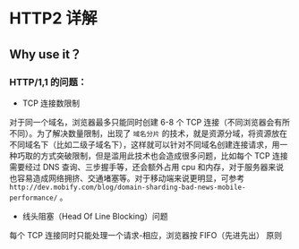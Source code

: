 # HTTP2 详解

## Why use it？

### HTTP/1,1 的问题：

- TCP 连接数限制

对于同一个域名，浏览器最多只能同时创建 6-8 个 TCP 连接（不同浏览器会有所不同）。为了解决数量限制，出现了 `域名分片` 的技术，就是资源分域，将资源放在不同域名下（比如二级子域名下），这样就可以针对不同域名创建连接请求，用一种巧取的方式突破限制，但是滥用此技术也会造成很多问题，比如每个 TCP 连接需要经过 DNS 查询、三步握手等，还会额外占用 cpu 和内存，对于服务器来说也容易造成网络拥挤、交通堵塞等。对于移动端来说更明显，可参考 `http://dev.mobify.com/blog/domain-sharding-bad-news-mobile-performance/` 。

- 线头阻塞（Head Of Line Blocking）问题

每个 TCP 连接同时只能处理一个请求-相应，浏览器按 FIFO（先进先出） 原则